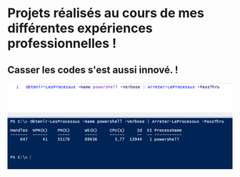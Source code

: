 # Projets réalisés au cours de mes différentes expériences professionnelles !

## Casser les codes s'est aussi innové. !

![alt text](Ressources/IMG/Start-GitHub.png)